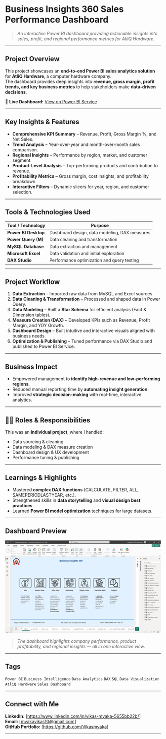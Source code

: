 #  Business Insights 360 Sales Performance Dashboard  

> *An interactive Power BI dashboard providing actionable insights into sales, profit, and regional performance metrics for AtliQ Hardware.*

---

##  Project Overview  
This project showcases an **end-to-end Power BI sales analytics solution** for **AtliQ Hardware**, a computer hardware company.  
The dashboard provides deep insights into **revenue, gross margin, profit trends, and key business metrics** to help stakeholders make **data-driven decisions**.  

🔗 **Live Dashboard:** [View on Power BI Service](https://app.powerbi.com/view?r=eyJrIjoiMzQxNzY5YjUtZjQ1My00ODgwLTlkY2EtMDNkYWUwY2QyYTFiIiwidCI6ImM2ZTU0OWIzLTVmNDUtNDAzMi1hYWU5LWQ0MjQ0ZGM1YjJjNCJ9&pageName=a47f57e34a0e643542f0)

---

##  Key Insights & Features  
-  **Comprehensive KPI Summary** – Revenue, Profit, Gross Margin %, and Net Sales.  
-  **Trend Analysis** – Year-over-year and month-over-month sales comparison.  
-  **Regional Insights** – Performance by region, market, and customer segment.  
-  **Product-Level Analysis** – Top-performing products and contribution to revenue.  
-  **Profitability Metrics** – Gross margin, cost insights, and profitability breakdown.  
-  **Interactive Filters** – Dynamic slicers for year, region, and customer selection.  

---

##  Tools & Technologies Used  

| Tool / Technology | Purpose |
|--------------------|----------|
|  **Power BI Desktop** | Dashboard design, data modeling, DAX measures |
|  **Power Query (M)** | Data cleaning and transformation |
|  **MySQL Database** | Data extraction and management |
|  **Microsoft Excel** | Data validation and initial exploration |
|  **DAX Studio** | Performance optimization and query testing |

---

##  Project Workflow  

1. **Data Extraction** – Imported raw data from MySQL and Excel sources.  
2. **Data Cleaning & Transformation** – Processed and shaped data in Power Query.  
3. **Data Modeling** – Built a **Star Schema** for efficient analysis (Fact & Dimension tables).  
4. **Measure Creation (DAX)** – Developed KPIs such as Revenue, Profit Margin, and YOY Growth.  
5. **Dashboard Design** – Built intuitive and interactive visuals aligned with business needs.  
6. **Optimization & Publishing** – Tuned performance via DAX Studio and published to Power BI Service.  

---

##  Business Impact  

-  Empowered management to **identify high-revenue and low-performing regions**.  
-  Reduced manual reporting time by **automating insight generation**.  
-  Improved **strategic decision-making** with real-time, interactive analytics.  

---

## 👨‍💻 Roles & Responsibilities  

This was an **individual project**, where I handled:  
- Data sourcing & cleaning  
- Data modeling & DAX measure creation  
- Dashboard design & UX development  
- Performance tuning & publishing  

---

##  Learnings & Highlights  

- Mastered **complex DAX functions** (CALCULATE, FILTER, ALL, SAMEPERIODLASTYEAR, etc.).  
- Strengthened skills in **data storytelling** and **visual design best practices**.  
- Learned **Power BI model optimization** techniques for large datasets.  

---

##  Dashboard Preview  

![Dashboard Preview](https://github.com/Vikasmyaka/Business-Insights-360/blob/main/Dashboard%20Preview/Home.png)

> *The dashboard highlights company performance, product profitability, and regional insights — all in one interactive view.*

---

##  Tags  
`Power BI` `Business Intelligence` `Data Analytics` `DAX` `SQL` `Data Visualization` `AtliQ Hardware` `Sales Dashboard`

---

##  Connect with Me  

 **LinkedIn:** [https://www.linkedin.com/in/vikas-myaka-5655bb22b/]  
 **Email:** [myakavikas10@gmail.com]  
 **GitHub Portfolio:** [https://github.com/Vikasmyaka]  

---



